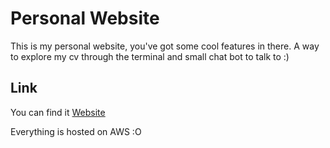 # Personal Website
This is my personal website, you've got some cool features in there. A way to explore my cv through the terminal and small chat bot to talk to :)

## Link 
You can find it 
[Website](https://tomasp.me) 

Everything is hosted on AWS :O
